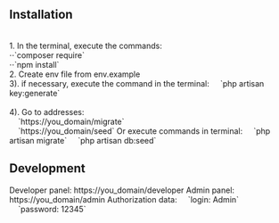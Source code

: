 <h2>Installation</h2>
<br>
1. In the terminal, execute the commands:
<br>
    ⋅⋅`composer require`
<br>
    ⋅⋅`npm install`
<br>     
2. Create env file from env.example
<br>  
3). if necessary, execute the command in the terminal:
    &nbsp;&nbsp;&nbsp;&nbsp;`php artisan key:generate`
<br>
<br>
4). Go to addresses:
<br>
    &nbsp;&nbsp;&nbsp;&nbsp;`https://you_domain/migrate`
    <br>
    &nbsp;&nbsp;&nbsp;&nbsp;`https://you_domain/seed`  
Or execute commands in terminal:  
    &nbsp;&nbsp;&nbsp;&nbsp;`php artisan migrate`  
    &nbsp;&nbsp;&nbsp;&nbsp;`php artisan db:seed`  
  
<h2>Development</h2> 
Developer panel: https://you_domain/developer   
Admin panel: https://you_domain/admin  
Authorization data:  
    &nbsp;&nbsp;&nbsp;&nbsp;`login: Admin`  
    &nbsp;&nbsp;&nbsp;&nbsp;`password: 12345`
